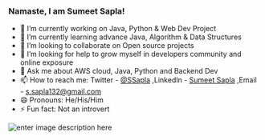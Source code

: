 ### Namaste, I am Sumeet Sapla! 

- 🔭 I’m currently working on Java, Python & Web Dev Project 
- 🌱 I’m currently learning advance Java, Algorithm &  Data Structures 
- 👯 I’m looking to collaborate on Open source projects
- 🤔 I’m looking for help to grow myself in developers community and online exposure
- 💬 Ask me about AWS cloud, Java, Python and Backend Dev
- 📫 How to reach me: Twitter - [@SSapla](https://twitter.com/SSapla) ,LinkedIn - [Sumeet Sapla](https://www.linkedin.com/in/sumeet-sapla/) ,Email - s.sapla132@gmail.com
- 😄 Pronouns: He/His/Him
- ⚡ Fun fact: Not an introvert


![enter image description here](https://github-readme-stats.vercel.app/api?username=sapla07&&show_icons=true&title_color=ffffff&icon_color=bb2acf&text_color=daf7dc&bg_color=151515)

